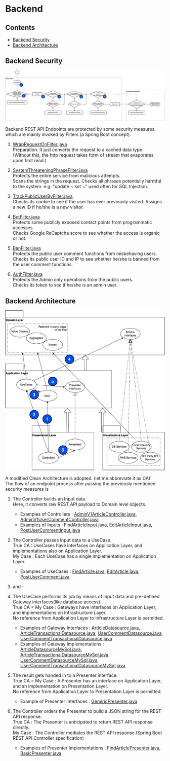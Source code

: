 # Backend

## Contents

- [Backend Security](./backend.md/#Backend-Security)
- [Backend Architecture](./backend.md/#Backend-Architecture)

## Backend Security

![backend_security](./blog_engine_security.jpg)

Backend REST API Endpoints are protected by some security measures, which are mainly invoked by Filters (a Spring Boot concept).

1. [WrapRequestOnFilter.java](/src/main/java/org/herovole/blogproj/presentation/filter/WrapRequestOnFilter.java)  
   Preparation. It just converts the request to a cached data type.  
   (Without this, the http request takes form of stream that evaporates upon first read.)

2. [SystemThreateningPhraseFilter.java](/src/main/java/org/herovole/blogproj/presentation/filter/SystemThreateningPhraseFilter.java)  
   Protects the entire service from malicious attempts.  
   Scans the strings in the request. Checks all phrases potentially harmful to the system. e.g. "update ~ set ~" used often for SQL Injection.

3. [TrackPublicUserByFilter.java](/src/main/java/org/herovole/blogproj/presentation/filter/TrackPublicUserByFilter.java)  
   Checks its cookie to see if the user has ever previously visited. Assigns a new ID if he/she is a new visitor.

4. [BotFilter.java](/src/main/java/org/herovole/blogproj/presentation/filter/BotFilter.java)  
   Protects some publicly exposed contact points from programmatic accesses.  
   Checks Google ReCaptcha score to see whether the access is organic or not.

5. [BanFilter.java](/src/main/java/org/herovole/blogproj/presentation/filter/BanFilter.java)  
   Protects the public user comment functions from misbehaving users.  
   Checks its public user ID and IP to see whether he/she is banned from the user comment functions.

6. [AuthFilter.java](/src/main/java/org/herovole/blogproj/presentation/filter/AuthFilter.java)  
   Protects the Admin only operations from the public users.  
   Checks its token to see if he/she is an admin user.

## Backend Architecture

![backend_architecture](./blog_engine_backend.jpg)

A modified Clean Architecture is adopted. (let me abbreviate it as CA)  
The flow of an endpoint process after passing the previously mentioned security measures is  

1. The Controller builds an Input data.  
   Here, it converts raw REST API payload to Domain level objects.  
   - Examples of Controllers : [AdminV1ArticleController.java](/src/main/java/org/herovole/blogproj/presentation/controller/AdminV1ArticleController.java), [AdminV1UserCommentController.java](/src/main/java/org/herovole/blogproj/presentation/controller/AdminV1UserCommentController.java)  
   - Examples of Inputs : [FindArticleInput.java](/src/main/java/org/herovole/blogproj/application/article/findarticle/FindArticleInput.java), [EditArticleInput.java](/src/main/java/org/herovole/blogproj/application/article/editarticle/EditArticleInput.java), [PostUserCommentInput.java](/src/main/java/org/herovole/blogproj/application/user/postusercomment/PostUserCommentInput.java)

2. The Controller passes Input data to a UseCase.  
   True CA : UseCases have interfaces on Application Layer, and implementations also on Application Layer.  
   My Case : Each UseCase has a single implementation on Application Layer.  
   - Examples of UseCases : [FindArticle.java](/src/main/java/org/herovole/blogproj/application/article/findarticle/FindArticle.java), [EditArticle.java](/src/main/java/org/herovole/blogproj/application/article/editarticle/EditArticle.java), [PostUserComment.java](/src/main/java/org/herovole/blogproj/application/user/postusercomment/PostUserComment.java)

3. and - 
4. The UseCase performs its job by means of Input data and pre-defined Gateway interfaces(like database access).  
   True CA = My Case : Gateways have interfaces on Application Layer, and implementations on Infrastructure Layer.  
   No reference from Application Layer to Infrastructure Layer is permitted.  
   - Examples of Gateway Interfaces : [ArticleDatasource.java](/src/main/java/org/herovole/blogproj/domain/article/ArticleDatasource.java), [ArticleTransactionalDatasource.java](/src/main/java/org/herovole/blogproj/domain/article/ArticleTransactionalDatasource.java), [UserCommentDatasource.java](/src/main/java/org/herovole/blogproj/domain/comment/UserCommentDatasource.java), [UserCommentTransactionalDatasource.java](/src/main/java/org/herovole/blogproj/domain/comment/UserCommentTransactionalDatasource.java)    
   - Examples of Gateway Implementations : [ArticleDatasourceMySql.java](/src/main/java/org/herovole/blogproj/infra/datasource/ArticleDatasourceMySql.java), [ArticleTransactionalDatasourceMySql.java](/src/main/java/org/herovole/blogproj/infra/datasource/ArticleTransactionalDatasourceMySql.java), [UserCommentDatasourceMySql.java](/src/main/java/org/herovole/blogproj/infra/datasource/UserCommentDatasourceMySql.java), [UserCommentTransactionalDatasourceMySql.java](/src/main/java/org/herovole/blogproj/infra/datasource/UserCommentTransactionalDatasourceMySql.java)

5. The result gets handed in to a Presenter interface.  
   True CA = My Case : A Presenter has an interface on Application Layer, and an implementation on Presentation Layer.  
   No reference from Application Layer to Presentation Layer is permitted.  
   - Example of Presenter Interfaces : [GenericPresenter.java](/src/main/java/org/herovole/blogproj/application/GenericPresenter.java)

6. The Controller orders the Presenter to build a JSON string for the REST API response.  
   True CA : The Presenter is anticipated to return REST API response directly.  
   My Case : The Controller mediates the REST API response.(Spring Boot REST API Controller specification)  
   - Examples of Presenter Implementations : [FindArticlePresenter.java](/src/main/java/org/herovole/blogproj/presentation/presenter/FindArticlePresenter.java), [BasicPresenter.java](/src/main/java/org/herovole/blogproj/presentation/presenter/BasicPresenter.java)  

